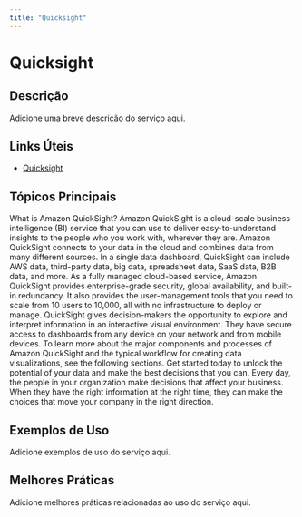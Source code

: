 ```yaml
---
title: "Quicksight"
---
```


# Quicksight

## Descrição

Adicione uma breve descrição do serviço aqui.

## Links Úteis

- [Quicksight](https://docs.aws.amazon.com/quicksight/latest/user/welcome.html)

## Tópicos Principais

What is Amazon QuickSight?
Amazon QuickSight is a cloud-scale business intelligence (BI) service that you can use to deliver
        easy-to-understand insights to the people who you work with, wherever they are. Amazon QuickSight
        connects to your data in the cloud and combines data from many different sources. In a
        single data dashboard, QuickSight can include AWS data, third-party data, big data,
        spreadsheet data, SaaS data, B2B data, and more. As a fully managed cloud-based service,
        Amazon QuickSight provides enterprise-grade security, global availability, and built-in redundancy.
        It also provides the user-management tools that you need to scale from 10 users to 10,000,
        all with no infrastructure to deploy or manage. 
QuickSight gives decision-makers the opportunity to explore and interpret information in an
        interactive visual environment. They have secure access to dashboards from any device on your network
        and from mobile devices. 
To learn more about the major components and processes of Amazon QuickSight and the typical workflow for creating
    data visualizations, see the following sections. Get started today to unlock the potential of your data
    and make the best decisions that you can.
Every day, the people in your organization make decisions that affect your business.
            When they have the right information at the right time, they can make the choices that
            move your company in the right direction. 

## Exemplos de Uso

Adicione exemplos de uso do serviço aqui.

## Melhores Práticas

Adicione melhores práticas relacionadas ao uso do serviço aqui.
